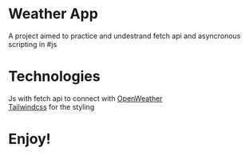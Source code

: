 # Weather App <WIP>

A project aimed to practice and undestrand fetch api and asyncronous scripting in #js </br>
# Technologies </br>
Js with fetch api to connect with <a href="https://openweathermap.org/">OpenWeather</a> <br>
<a href="https://tailwindcss.com">Tailwindcss</a> for the styling</br>
# Enjoy! #
